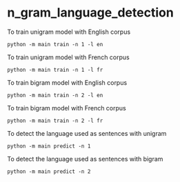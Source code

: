 # n_gram_language_detection

To train unigram model with English corpus

```
python -m main train -n 1 -l en
```

To train unigram model with French corpus

```
python -m main train -n 1 -l fr
```

To train bigram model with English corpus

```
python -m main train -n 2 -l en
```

To train bigram model with French corpus

```
python -m main train -n 2 -l fr
```

To detect the language used as sentences with unigram

```
python -m main predict -n 1
```

To detect the language used as sentences with bigram

```
python -m main predict -n 2
```